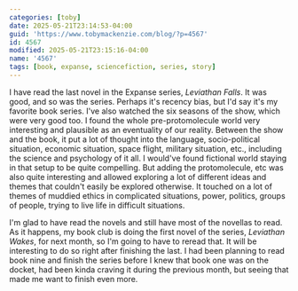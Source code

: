 ```yaml
---
categories: [toby]
date: 2025-05-21T23:14:53-04:00
guid: 'https://www.tobymackenzie.com/blog/?p=4567'
id: 4567
modified: 2025-05-21T23:15:16-04:00
name: '4567'
tags: [book, expanse, sciencefiction, series, story]
---
```


I have read the last novel in the Expanse series, *Leviathan Falls*.  It was good, and so was the series.  Perhaps it's recency bias, but I'd say it's my favorite book series.<!--more-->  I've also watched the six seasons of the show, which were very good too.  I found the whole pre-protomolecule world very interesting and plausible as an eventuality of our reality.  Between the show and the book, it put a lot of thought into the language, socio-political situation, economic situation, space flight, military situation, etc., including the science and psychology of it all.  I would've found fictional world staying in that setup to be quite compelling.  But adding the protomolecule, etc was also quite interesting and allowed exploring a lot of different ideas and themes that couldn't easily be explored otherwise.  It touched on a lot of themes of muddied ethics in complicated situations, power, politics, groups of people, trying to live life in difficult situations.

I'm glad to have read the novels and still have most of the novellas to read.  As it happens, my book club is doing the first novel of the series, *Leviathan Wakes*, for next month, so I'm going to have to reread that.  It will be interesting to do so right after finishing the last.  I had been planning to read book nine and finish the series before I knew that book one was on the docket, had been kinda craving it during the previous month, but seeing that made me want to finish even more.
